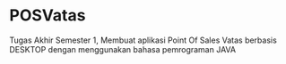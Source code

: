 # POSVatas
Tugas Akhir Semester 1, Membuat aplikasi Point Of Sales Vatas berbasis DESKTOP dengan menggunakan bahasa pemrograman JAVA
